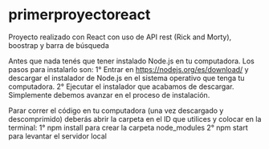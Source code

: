 # primerproyectoreact
Proyecto realizado con React con uso de API rest (Rick and Morty), boostrap y barra de búsqueda

Antes que nada tenés que tener instalado Node.js en tu computadora. Los pasos para instalarlo son:
1° Entrar en https://nodejs.org/es/download/ y descargar el instalador de Node.js en el sistema operativo que tenga tu computadora.
2° Ejecutar el instalador que acabamos de descargar. Simplemente debemos avanzar en el proceso de instalación.

Parar correr el código en tu computadora (una vez descargado y descomprimido) deberás abrir la carpeta en el ID que utilices y colocar en la terminal:
1° npm install para crear la carpeta node_modules
2° npm start para levantar el servidor local 

